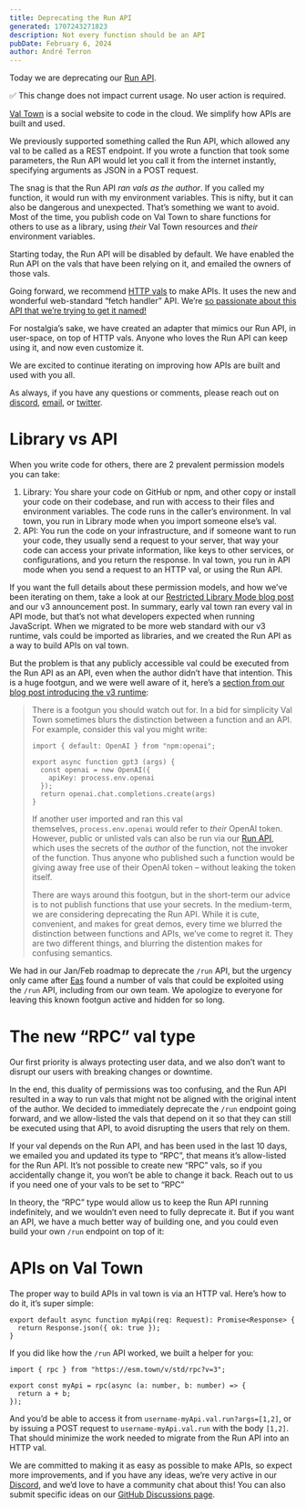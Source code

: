 ```yaml
---
title: Deprecating the Run API
generated: 1707243271823
description: Not every function should be an API
pubDate: February 6, 2024
author: André Terron
---
```


Today we are deprecating our [Run API](https://docs.val.town/api/run/).

<aside>
✅ This change does not impact current usage. No user action is required.
</aside>

[Val Town](https://val.town) is a social website to code in the cloud. We simplify how APIs are built and used.

We previously supported something called the Run API, which allowed any val to be called as a REST endpoint. If you wrote a function that took some parameters, the Run API would let you call it from the internet instantly, specifying arguments as JSON in a POST request.

The snag is that the Run API _ran vals as the author_. If you called my function, it would run with my environment variables. This is nifty, but it can also be dangerous and unexpected. That’s something we want to avoid. Most of the time, you publish code on Val Town to share functions for others to use as a library, using _their_ Val Town resources and _their_ environment variables.

Starting today, the Run API will be disabled by default. We have enabled the Run API on the vals that have been relying on it, and emailed the owners of those vals.

Going forward, we recommend [HTTP vals](https://docs.val.town/types/http/) to make APIs. It uses the new and wonderful web-standard “fetch handler” API. We’re [so passionate about this API that we’re trying to get it named!](https://blog.val.town/blog/the-api-we-forgot-to-name/)

For nostalgia’s sake, we have created an adapter that mimics our Run API, in user-space, on top of HTTP vals. Anyone who loves the Run API can keep using it, and now even customize it.

We are excited to continue iterating on improving how APIs are built and used with you all.

As always, if you have any questions or comments, please reach out on [discord](https://discord.gg/dHv45uN5RY), [email](mailto:steve@val.town), or [twitter](https://twitter.com/ValDotTown).

# Library vs API

When you write code for others, there are 2 prevalent permission models you can take:

1. Library: You share your code on GitHub or npm, and other copy or install your code on their codebase, and run with access to their files and environment variables. The code runs in the caller’s environment. In val town, you run in Library mode when you import someone else’s val.
2. API: You run the code on your infrastructure, and if someone want to run your code, they usually send a request to your server, that way your code can access your private information, like keys to other services, or configurations, and you return the response. In val town, you run in API mode when you send a request to an HTTP val, or using the Run API.

If you want the full details about these permission models, and how we’ve been iterating on them, take a look at our [Restricted Library Mode blog post](https://blog.val.town/blog/restricted-library-mode/) and our v3 announcement post. In summary, early val town ran every val in API mode, but that’s not what developers expected when running JavaScript. When we migrated to be more web standard with our v3 runtime, vals could be imported as libraries, and we created the Run API as a way to build APIs on val town.

But the problem is that any publicly accessible val could be executed from the Run API as an API, even when the author didn’t have that intention. This is a huge footgun, and we were well aware of it, here’s a [section from our blog post introducing the v3 runtime](https://blog.val.town/blog/introducing-val-town-v3/#6-goodbye-restricted-library-mode):

> There is a footgun you should watch out for. In a bid for simplicity Val Town sometimes blurs the distinction between a function and an API. For example, consider this val you might write:
>
> ```tsx
> import { default: OpenAI } from "npm:openai";
>
> export async function gpt3 (args) {
>   const openai = new OpenAI({
>     apiKey: process.env.openai
>   });
>   return openai.chat.completions.create(args)
> }
> ```
>
> If another user imported and ran this val themselves, `process.env.openai` would refer to *their* OpenAI token. However, public or unlisted vals can also be run via our [Run API](https://docs.val.town/api/run), which uses the secrets of the *author* of the function, not the invoker of the function. Thus anyone who published such a function would be giving away free use of their OpenAI token – without leaking the token itself.
>
> There are ways around this footgun, but in the short-term our advice is to not publish functions that use your secrets. In the medium-term, we are considering deprecating the Run API. While it is cute, convenient, and makes for great demos, every time we blurred the distinction between functions and APIs, we’ve come to regret it. They are two different things, and blurring the distention makes for confusing semantics.

We had in our Jan/Feb roadmap to deprecate the `/run` API, but the urgency only came after [Eas](https://easrng.net/) found a number of vals that could be exploited using the `/run` API, including from our own team. We apologize to everyone for leaving this known footgun active and hidden for so long.

# The new “RPC” val type

Our first priority is always protecting user data, and we also don’t want to disrupt our users with breaking changes or downtime.

In the end, this duality of permissions was too confusing, and the Run API resulted in a way to run vals that might not be aligned with the original intent of the author. We decided to immediately deprecate the `/run` endpoint going forward, and we allow-listed the vals that depend on it so that they can still be executed using that API, to avoid disrupting the users that rely on them.

If your val depends on the Run API, and has been used in the last 10 days, we emailed you and updated its type to “RPC”, that means it’s allow-listed for the Run API. It’s not possible to create new “RPC” vals, so if you accidentally change it, you won’t be able to change it back. Reach out to us if you need one of your vals to be set to “RPC”

In theory, the “RPC” type would allow us to keep the Run API running indefinitely, and we wouldn’t even need to fully deprecate it. But if you want an API, we have a much better way of building one, and you could even build your own `/run` endpoint on top of it:

# APIs on Val Town

The proper way to build APIs in val town is via an HTTP val. Here’s how to do it, it’s super simple:

```tsx
export default async function myApi(req: Request): Promise<Response> {
  return Response.json({ ok: true });
}
```

If you did like how the `/run` API worked, we built a helper for you:

```tsx
import { rpc } from "https://esm.town/v/std/rpc?v=3";

export const myApi = rpc(async (a: number, b: number) => {
  return a + b;
});
```

And you’d be able to access it from `username-myApi.val.run?args=[1,2]`, or by issuing a POST request to `username-myApi.val.run` with the body `[1,2]`. That should minimize the work needed to migrate from the Run API into an HTTP val.

We are committed to making it as easy as possible to make APIs, so expect more improvements, and if you have any ideas, we’re very active in our [Discord](https://discord.gg/dHv45uN5RY), and we’d love to have a community chat about this! You can also submit specific ideas on our [GitHub Discussions page](https://github.com/val-town/val-town-product/discussions).
